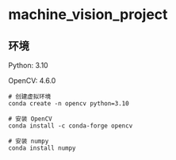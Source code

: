 # machine_vision_project

## 环境

Python: 3.10

OpenCV: 4.6.0

```shell
# 创建虚拟环境
conda create -n opencv python=3.10

# 安装 OpenCV
conda install -c conda-forge opencv

# 安装 numpy
conda install numpy
```
